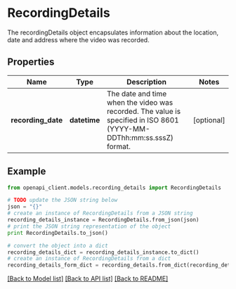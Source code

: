 # RecordingDetails

The recordingDetails object encapsulates information about the location, date and address where the video was recorded.

## Properties
Name | Type | Description | Notes
------------ | ------------- | ------------- | -------------
**recording_date** | **datetime** | The date and time when the video was recorded. The value is specified in ISO 8601 (YYYY-MM-DDThh:mm:ss.sssZ) format. | [optional]

## Example

```python
from openapi_client.models.recording_details import RecordingDetails

# TODO update the JSON string below
json = "{}"
# create an instance of RecordingDetails from a JSON string
recording_details_instance = RecordingDetails.from_json(json)
# print the JSON string representation of the object
print RecordingDetails.to_json()

# convert the object into a dict
recording_details_dict = recording_details_instance.to_dict()
# create an instance of RecordingDetails from a dict
recording_details_form_dict = recording_details.from_dict(recording_details_dict)
```
[[Back to Model list]](../README.md#documentation-for-models) [[Back to API list]](../README.md#documentation-for-api-endpoints) [[Back to README]](../README.md)

